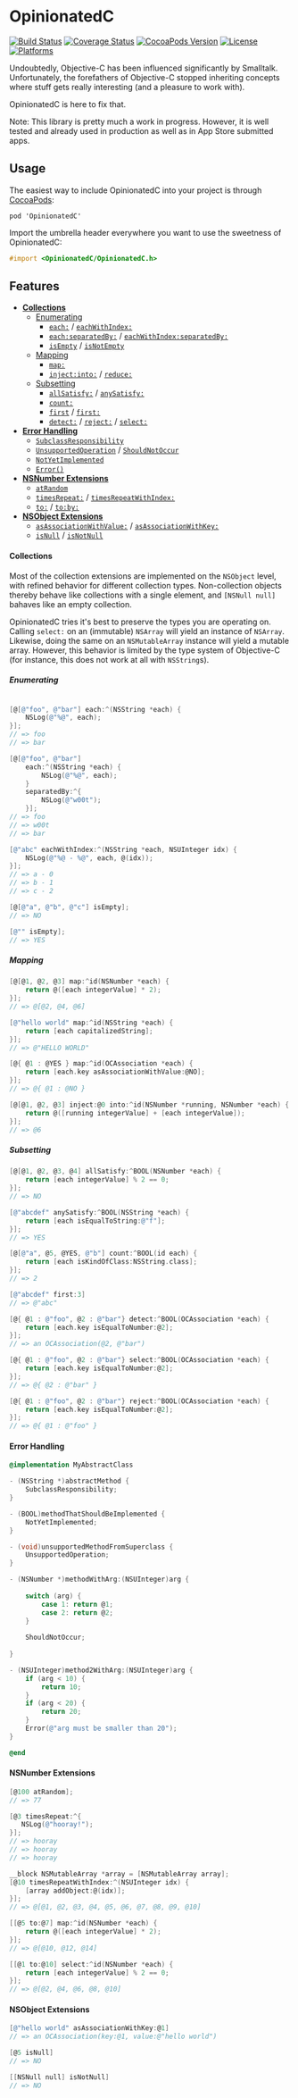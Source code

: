 # OpinionatedC
[![Build Status](https://travis-ci.org/leoschweizer/OpinionatedC.svg?branch=master)](https://travis-ci.org/leoschweizer/OpinionatedC)
[![Coverage Status](https://coveralls.io/repos/leoschweizer/OpinionatedC/badge.svg?branch=master&service=github)](https://coveralls.io/github/leoschweizer/OpinionatedC?branch=master)
[![CocoaPods Version](https://img.shields.io/cocoapods/v/OpinionatedC.svg)](https://cocoapods.org/pods/OpinionatedC)
[![License](https://img.shields.io/cocoapods/l/OpinionatedC.svg)](https://cocoapods.org/pods/OpinionatedC)
[![Platforms](https://img.shields.io/cocoapods/p/OpinionatedC.svg)](https://cocoapods.org/pods/OpinionatedC)

Undoubtedly, Objective-C has been influenced significantly by Smalltalk. Unfortunately, the forefathers of 
Objective-C stopped inheriting concepts where stuff gets really interesting (and a pleasure to work with).

OpinionatedC is here to fix that.

Note: This library is pretty much a work in progress. However, it is well tested and already used in production
as well as in App Store submitted apps.

## Usage
The easiest way to include OpinionatedC into your project is through [CocoaPods](http://cocoapods.org/):
```
pod 'OpinionatedC'
```
Import the umbrella header everywhere you want to use the sweetness of OpinionatedC:
```objectivec
#import <OpinionatedC/OpinionatedC.h>
```

## Features
* [**Collections**](https://github.com/leoschweizer/OpinionatedC#collections)
  * [Enumerating](https://github.com/leoschweizer/OpinionatedC#enumerating)
    * [`each:`](https://github.com/leoschweizer/OpinionatedC#enumerating) / [`eachWithIndex:`](https://github.com/leoschweizer/OpinionatedC#enumerating)
    * [`each:separatedBy:`](https://github.com/leoschweizer/OpinionatedC#enumerating) / [`eachWithIndex:separatedBy:`](https://github.com/leoschweizer/OpinionatedC#enumerating)
    * [`isEmpty`](https://github.com/leoschweizer/OpinionatedC#enumerating) / [`isNotEmpty`](https://github.com/leoschweizer/OpinionatedC#enumerating)
  * [Mapping](https://github.com/leoschweizer/OpinionatedC#mapping)
    * [`map:`](https://github.com/leoschweizer/OpinionatedC#mapping)
    * [`inject:into:`](https://github.com/leoschweizer/OpinionatedC#mapping) / [`reduce:`](https://github.com/leoschweizer/OpinionatedC#mapping)
  * [Subsetting](https://github.com/leoschweizer/OpinionatedC#subsetting)
    * [`allSatisfy:`](https://github.com/leoschweizer/OpinionatedC#subsetting) / [`anySatisfy:`](https://github.com/leoschweizer/OpinionatedC#subsetting) 
    * [`count:`](https://github.com/leoschweizer/OpinionatedC#subsetting)
	* [`first`](https://github.com/leoschweizer/OpinionatedC#subsetting) / [`first:`](https://github.com/leoschweizer/OpinionatedC#subsetting)
    * [`detect:`](https://github.com/leoschweizer/OpinionatedC#subsetting) / [`reject:`](https://github.com/leoschweizer/OpinionatedC#subsetting) / [`select:`](https://github.com/leoschweizer/OpinionatedC#subsetting)
* [**Error Handling**](https://github.com/leoschweizer/OpinionatedC#error-handling)
  * [`SubclassResponsibility`](https://github.com/leoschweizer/OpinionatedC#error-handling)
  * [`UnsupportedOperation`](https://github.com/leoschweizer/OpinionatedC#error-handling) / [`ShouldNotOccur`](https://github.com/leoschweizer/OpinionatedC#error-handling)
  * [`NotYetImplemented`](https://github.com/leoschweizer/OpinionatedC#error-handling)
  * [`Error()`](https://github.com/leoschweizer/OpinionatedC#error-handling)
* [**NSNumber Extensions**](https://github.com/leoschweizer/OpinionatedC#nsnumber-extensions)
  * [`atRandom`](https://github.com/leoschweizer/OpinionatedC#nsnumber-extensions)
  * [`timesRepeat:`](https://github.com/leoschweizer/OpinionatedC#nsnumber-extensions) / [`timesRepeatWithIndex:`](https://github.com/leoschweizer/OpinionatedC#nsnumber-extensions)
  * [`to:`](https://github.com/leoschweizer/OpinionatedC#nsnumber-extensions) / [`to:by:`](https://github.com/leoschweizer/OpinionatedC#nsnumber-extensions)
* [**NSObject Extensions**](https://github.com/leoschweizer/OpinionatedC#nsobject-extensions)
  * [`asAssociationWithValue:`](https://github.com/leoschweizer/OpinionatedC#nsobject-extensions) / [`asAssociationWithKey:`](https://github.com/leoschweizer/OpinionatedC#nsobject-extensions)
  * [`isNull`](https://github.com/leoschweizer/OpinionatedC#nsobject-extensions) / [`isNotNull`](https://github.com/leoschweizer/OpinionatedC#nsobject-extensions)


#### Collections
Most of the collection extensions are implemented on the `NSObject` level, with refined behavior for different 
collection types. Non-collection objects thereby behave like collections with a single element, and `[NSNull null]`
bahaves like an empty collection.

OpinionatedC tries it's best to preserve the types you are operating on. Calling `select:` on an (immutable) `NSArray`
will yield an instance of `NSArray`. Likewise, doing the same on an `NSMutableArray` instance will yield a mutable
array. However, this behavior is limited by the type system of Objective-C (for instance, this does not work
at all with `NSString`s).

##### Enumerating
```objectivec

[@[@"foo", @"bar"] each:^(NSString *each) {
    NSLog(@"%@", each);
}];
// => foo
// => bar

[@[@"foo", @"bar"] 
    each:^(NSString *each) {
        NSLog(@"%@", each);
    }
    separatedBy:^{
        NSLog(@"w00t");
    }];
// => foo
// => w00t
// => bar

[@"abc" eachWithIndex:^(NSString *each, NSUInteger idx) {
    NSLog(@"%@ - %@", each, @(idx));
}];
// => a - 0
// => b - 1
// => c - 2

[@[@"a", @"b", @"c"] isEmpty];
// => NO

[@"" isEmpty];
// => YES

```

##### Mapping
```objectivec
[@[@1, @2, @3] map:^id(NSNumber *each) {
    return @([each integerValue] * 2);
}];
// => @[@2, @4, @6]

[@"hello world" map:^id(NSString *each) { 
    return [each capitalizedString];
}];
// => @"HELLO WORLD"

[@{ @1 : @YES } map:^id(OCAssociation *each) { 
    return [each.key asAssociationWithValue:@NO];
}];
// => @{ @1 : @NO }

[@[@1, @2, @3] inject:@0 into:^id(NSNumber *running, NSNumber *each) {
    return @([running integerValue] + [each integerValue]);
}];
// => @6
```

##### Subsetting
```objectivec
[@[@1, @2, @3, @4] allSatisfy:^BOOL(NSNumber *each) {
    return [each integerValue] % 2 == 0;
}];
// => NO

[@"abcdef" anySatisfy:^BOOL(NSString *each) { 
    return [each isEqualToString:@"f"];
}];
// => YES

[@[@"a", @5, @YES, @"b"] count:^BOOL(id each) {
    return [each isKindOfClass:NSString.class];
}];
// => 2

[@"abcdef" first:3]
// => @"abc"

[@{ @1 : @"foo", @2 : @"bar"} detect:^BOOL(OCAssociation *each) {
    return [each.key isEqualToNumber:@2];
}];
// => an OCAssociation(@2, @"bar")

[@{ @1 : @"foo", @2 : @"bar"} select:^BOOL(OCAssociation *each) {
    return [each.key isEqualToNumber:@2];
}];
// => @{ @2 : @"bar" }

[@{ @1 : @"foo", @2 : @"bar"} reject:^BOOL(OCAssociation *each) {
    return [each.key isEqualToNumber:@2];
}];
// => @{ @1 : @"foo" }
```

#### Error Handling
```objectivec
@implementation MyAbstractClass

- (NSString *)abstractMethod {
    SubclassResponsibility;
}

- (BOOL)methodThatShouldBeImplemented {
    NotYetImplemented;
}

- (void)unsupportedMethodFromSuperclass {
    UnsupportedOperation;
}

- (NSNumber *)methodWithArg:(NSUInteger)arg {
    
    switch (arg) {
        case 1: return @1;
        case 2: return @2;
    }
    
    ShouldNotOccur;
    
}

- (NSUInteger)method2WithArg:(NSUInteger)arg {
    if (arg < 10) {
        return 10;
    }
    if (arg < 20) {
        return 20;
    }
    Error(@"arg must be smaller than 20");
}

@end
```


#### NSNumber Extensions
```objectivec
[@100 atRandom];
// => 77

[@3 timesRepeat:^{ 
   NSLog(@"hooray!"); 
}];
// => hooray
// => hooray
// => hooray

__block NSMutableArray *array = [NSMutableArray array];
[@10 timesRepeatWithIndex:^(NSUInteger idx) {
    [array addObject:@(idx)];
}];
// => @[@1, @2, @3, @4, @5, @6, @7, @8, @9, @10]

[[@5 to:@7] map:^id(NSNumber *each) {
    return @([each integerValue] * 2);
}];
// => @[@10, @12, @14]

[[@1 to:@10] select:^id(NSNumber *each) {
    return [each integerValue] % 2 == 0;
}];
// => @[@2, @4, @6, @8, @10]
```


#### NSObject Extensions
```objectivec
[@"hello world" asAssociationWithKey:@1]
// => an OCAssociation(key:@1, value:@"hello world")

[@5 isNull]
// => NO

[[NSNull null] isNotNull]
// => NO
```
